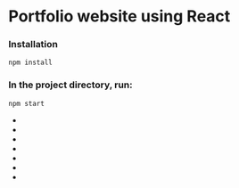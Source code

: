 # Portfolio website using React

### Installation

`npm install`

### In the project directory, run:

`npm start`

-
-
-
-
-
-
-